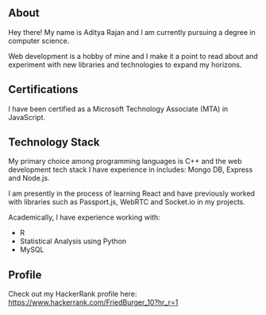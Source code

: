 ## About ##
Hey there! My name is Aditya Rajan and I am currently pursuing a degree in computer science.

Web development is a hobby of mine and I make it a point to read about and experiment with new libraries and technologies to expand my horizons.

## Certifications ##
I have been certified as a Microsoft Technology Associate (MTA) in JavaScript.

## Technology Stack ##
My primary choice among programming languages is C++ and the web development tech stack I have experience in includes: Mongo DB, Express and Node.js.

I am presently in the process of learning React and have previously worked with libraries such as Passport.js, WebRTC and Socket.io in my projects.

Academically, I have experience working with: 
  * R  
  * Statistical Analysis using Python 
  * MySQL

## Profile ##
Check out my HackerRank profile here: https://www.hackerrank.com/FriedBurger_10?hr_r=1
